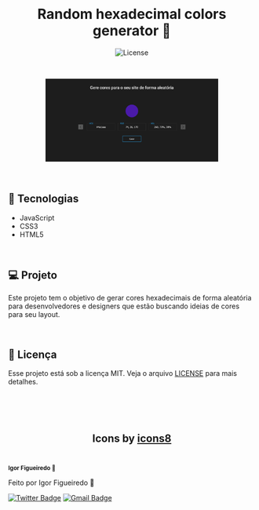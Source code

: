 <br/>
<h1 align="center">Random hexadecimal colors generator 🎨</h1>

<p align="center">
<img alt="License" src="https://img.shields.io/static/v1?label=license&message=MIT&color=49AA26&labelColor=000000">
</p>

<br/>

<p align="center">
    <img src=".github/screenshot.png" width="70%"/>
</p>

<br/>

## 🚀 Tecnologias 
- JavaScript
- CSS3
- HTML5

<br />

## 💻 Projeto

Este projeto tem o objetivo de gerar cores hexadecimais de forma aleatória para desenvolvedores e designers que estão buscando ideias de cores para seu layout.

<br />

## 📝 Licença

Esse projeto está sob a licença MIT. Veja o arquivo [LICENSE](.github/LICENSE.md) para mais detalhes.

<br/>
<br/>
<br/>


<h2 align="center">Icons by <a href="https://icons8.com.br/">icons8</a></h2>

 <img style="border-radius: 50%;" src="https://github.com/igorfig.png" width="100px;" alt=""/>
 <br />
 <sub><b>Igor Figueiredo 🚀</b></sub></a>

Feito por Igor Figueiredo 🚀

[![Twitter Badge](https://img.shields.io/badge/-@igufsi-1ca0f1?style=flat-square&labelColor=1ca0f1&logo=twitter&logoColor=white&link=https://twitter.com/igufsi)](https://twitter.com/igufsi)
[![Gmail Badge](https://img.shields.io/badge/-igorfigueiredors@gmail.com-c14438?style=flat-square&logo=Gmail&logoColor=white&link=mailto:igorfigueiredors@gmail.com)](mailto:igorfigueiredors@gmail.com)
